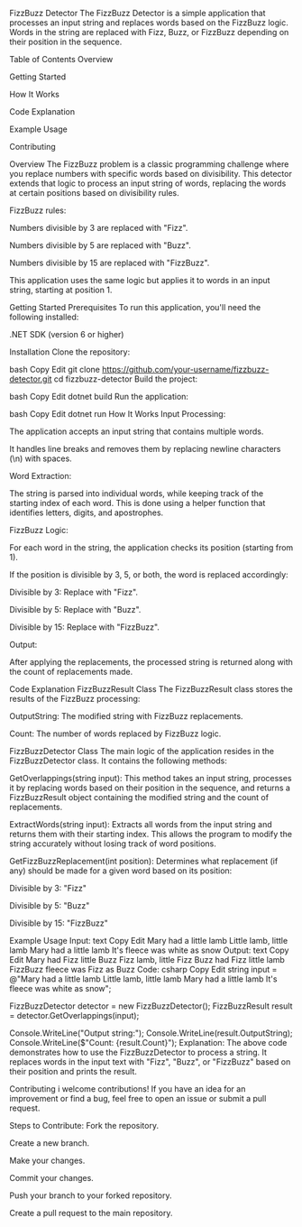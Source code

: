 FizzBuzz Detector
The FizzBuzz Detector is a simple application that processes an input string and replaces words based on the FizzBuzz logic. Words in the string are replaced with Fizz, Buzz, or FizzBuzz depending on their position in the sequence.

Table of Contents
Overview

Getting Started

How It Works

Code Explanation

Example Usage

Contributing

Overview
The FizzBuzz problem is a classic programming challenge where you replace numbers with specific words based on divisibility. This detector extends that logic to process an input string of words, replacing the words at certain positions based on divisibility rules.

FizzBuzz rules:

Numbers divisible by 3 are replaced with "Fizz".

Numbers divisible by 5 are replaced with "Buzz".

Numbers divisible by 15 are replaced with "FizzBuzz".

This application uses the same logic but applies it to words in an input string, starting at position 1.

Getting Started
Prerequisites
To run this application, you'll need the following installed:

.NET SDK (version 6 or higher)

Installation
Clone the repository:

bash
Copy
Edit
git clone https://github.com/your-username/fizzbuzz-detector.git
cd fizzbuzz-detector
Build the project:

bash
Copy
Edit
dotnet build
Run the application:

bash
Copy
Edit
dotnet run
How It Works
Input Processing:

The application accepts an input string that contains multiple words.

It handles line breaks and removes them by replacing newline characters (\n) with spaces.

Word Extraction:

The string is parsed into individual words, while keeping track of the starting index of each word. This is done using a helper function that identifies letters, digits, and apostrophes.

FizzBuzz Logic:

For each word in the string, the application checks its position (starting from 1).

If the position is divisible by 3, 5, or both, the word is replaced accordingly:

Divisible by 3: Replace with "Fizz".

Divisible by 5: Replace with "Buzz".

Divisible by 15: Replace with "FizzBuzz".

Output:

After applying the replacements, the processed string is returned along with the count of replacements made.

Code Explanation
FizzBuzzResult Class
The FizzBuzzResult class stores the results of the FizzBuzz processing:

OutputString: The modified string with FizzBuzz replacements.

Count: The number of words replaced by FizzBuzz logic.

FizzBuzzDetector Class
The main logic of the application resides in the FizzBuzzDetector class. It contains the following methods:

GetOverlappings(string input): This method takes an input string, processes it by replacing words based on their position in the sequence, and returns a FizzBuzzResult object containing the modified string and the count of replacements.

ExtractWords(string input): Extracts all words from the input string and returns them with their starting index. This allows the program to modify the string accurately without losing track of word positions.

GetFizzBuzzReplacement(int position): Determines what replacement (if any) should be made for a given word based on its position:

Divisible by 3: "Fizz"

Divisible by 5: "Buzz"

Divisible by 15: "FizzBuzz"

Example Usage
Input:
text
Copy
Edit
Mary had a little lamb
Little lamb, little lamb
Mary had a little lamb
It's fleece was white as snow
Output:
text
Copy
Edit
Mary had Fizz little Buzz
Fizz lamb, little Fizz
Buzz had Fizz little lamb
FizzBuzz fleece was Fizz as Buzz
Code:
csharp
Copy
Edit
string input = @"Mary had a little lamb
Little lamb, little lamb
Mary had a little lamb
It's fleece was white as snow";

FizzBuzzDetector detector = new FizzBuzzDetector();
FizzBuzzResult result = detector.GetOverlappings(input);

Console.WriteLine("Output string:");
Console.WriteLine(result.OutputString);
Console.WriteLine($"Count: {result.Count}");
Explanation:
The above code demonstrates how to use the FizzBuzzDetector to process a string. It replaces words in the input text with "Fizz", "Buzz", or "FizzBuzz" based on their position and prints the result.

Contributing
i welcome contributions! If you have an idea for an improvement or find a bug, feel free to open an issue or submit a pull request.

Steps to Contribute:
Fork the repository.

Create a new branch.

Make your changes.

Commit your changes.

Push your branch to your forked repository.

Create a pull request to the main repository.

